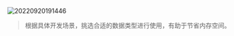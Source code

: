 
![20220920191446](https://aliyun-oss-lpj.oss-cn-qingdao.aliyuncs.com/images/by-clipboard/20220920191446.png)

> 根据具体开发场景，挑选合适的数据类型进行使用，有助于节省内存空间。

